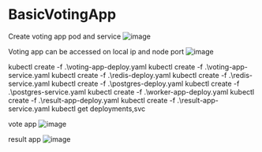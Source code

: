 ﻿# BasicVotingApp

Create voting app pod and service
![image](https://github.com/user-attachments/assets/1539f883-d1ae-4bd6-9976-d1b35ebd2509)

Voting app can be accessed on local ip and node port
![image](https://github.com/user-attachments/assets/f7c89853-fc24-4ead-9617-395321065438)

kubectl create -f .\voting-app-deploy.yaml
kubectl create -f .\voting-app-service.yaml
kubectl create -f .\redis-deploy.yaml
kubectl create -f .\redis-service.yaml
kubectl create -f .\postgres-deploy.yaml
kubectl create -f .\postgres-service.yaml
kubectl create -f .\worker-app-deploy.yaml 
kubectl create -f .\result-app-deploy.yaml
kubectl create -f .\result-app-service.yaml
kubectl get deployments,svc 


vote app
![image](https://github.com/user-attachments/assets/ca900814-c7a9-4a20-aa14-29e4db696d7b)

result app
![image](https://github.com/user-attachments/assets/003f58a9-f14f-47f8-8ed6-bd825b16132a)
